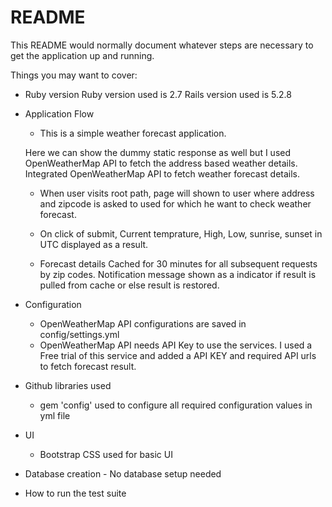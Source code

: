 # README

This README would normally document whatever steps are necessary to get the
application up and running.

Things you may want to cover:

* Ruby version
  Ruby version used is 2.7
  Rails version used is 5.2.8

* Application Flow
  - This is a simple weather forecast application.  

  Here we can show the dummy static response as well but I used OpenWeatherMap API to fetch the address based weather details. Integrated OpenWeatherMap API to fetch weather forecast details.

  - When user visits root path, page will shown to user where address and zipcode is asked to used for which he want to check weather forecast.

  - On click of submit, Current temprature, High, Low, sunrise, sunset in UTC displayed as a result.

  - Forecast details Cached for 30 minutes for all subsequent requests by zip codes. Notification message shown as a indicator if result is pulled from cache or else result is restored.

* Configuration
  - OpenWeatherMap API configurations are saved in config/settings.yml
  - OpenWeatherMap API  needs API Key to use the services. I used a Free trial of this service and added a API KEY and  required API urls to fetch forecast result.

* Github libraries used
  - gem 'config' used to configure all required configuration values in yml file

* UI
  - Bootstrap CSS used for basic UI 

* Database creation - No database setup needed

* How to run the test suite

